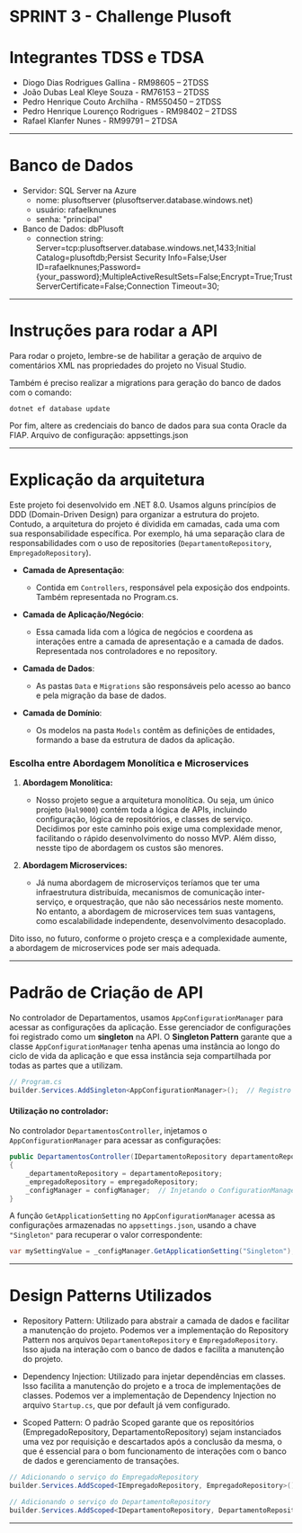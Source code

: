 # SPRINT 3 - Challenge Plusoft

# Integrantes TDSS e TDSA

- Diogo Dias Rodrigues Gallina - RM98605 – 2TDSS
- João Dubas Leal Kleye Souza - RM76153 – 2TDSS
- Pedro Henrique Couto Archilha - RM550450 – 2TDSS
- Pedro Henrique Lourenço Rodrigues - RM98402 – 2TDSS
- Rafael Klanfer Nunes - RM99791 – 2TDSA

--------------

# Banco de Dados

- Servidor: SQL Server na Azure
    - nome: plusoftserver (plusoftserver.database.windows.net)
    - usuário: rafaelknunes
    - senha: "principal"
- Banco de Dados: dbPlusoft
    - connection string: Server=tcp:plusoftserver.database.windows.net,1433;Initial Catalog=plusoftdb;Persist Security Info=False;User ID=rafaelknunes;Password={your_password};MultipleActiveResultSets=False;Encrypt=True;TrustServerCertificate=False;Connection Timeout=30;

--------------




# Instruções para rodar a API

Para rodar o projeto, lembre-se de habilitar a geração de arquivo de comentários XML nas propriedades do projeto no Visual Studio.

Também é preciso realizar a migrations para geração do banco de dados com o comando:

```	
dotnet ef database update
```

Por fim, altere as credenciais do banco de dados para sua conta Oracle da FIAP. Arquivo de configuração: appsettings.json


--------------

# Explicação da arquitetura

Este projeto foi desenvolvido em .NET 8.0. Usamos alguns princípios de DDD (Domain-Driven Design) para organizar a estrutura do projeto. Contudo, a arquitetura do projeto é dividida em camadas, cada uma com sua responsabilidade específica. Por exemplo, há uma separação clara de responsabilidades com o uso de repositories (`DepartamentoRepository`, `EmpregadoRepository`).

- **Camada de Apresentação**: 
  - Contida em `Controllers`, responsável pela exposição dos endpoints. Também representada no Program.cs.

- **Camada de Aplicação/Negócio**:
  - Essa camada lida com a lógica de negócios e coordena as interações entre a camada de apresentação e a camada de dados. Representada nos controladores e no repository.

- **Camada de Dados**:
  - As pastas `Data` e `Migrations` são responsáveis pelo acesso ao banco e pela migração da base de dados.

- **Camada de Domínio**:
  - Os modelos na pasta `Models` contêm as definições de entidades, formando a base da estrutura de dados da aplicação.


### Escolha entre Abordagem Monolítica e Microservices

1. **Abordagem Monolítica:**
   - Nosso projeto segue a arquitetura monolítica. Ou seja, um único projeto (`Hal9000`) contém toda a lógica de APIs, incluindo configuração, lógica de repositórios, e classes de serviço. Decidimos por este caminho pois exige uma complexidade menor, facilitando o rápido desenvolvimento do nosso MVP. Além disso, nesste tipo de abordagem os custos são menores.
   
2. **Abordagem Microservices:**
   - Já numa abordagem de microserviços teríamos que ter uma infraestrutura distribuída, mecanismos de comunicação inter-serviço, e orquestração, que não são necessários neste momento. No entanto, a abordagem de microservices tem suas vantagens, como escalabilidade independente, desenvolvimento desacoplado.

Dito isso, no futuro, conforme o projeto cresça e a complexidade aumente, a abordagem de microservices pode ser mais adequada.

--------------

# Padrão de Criação de API

No controlador de Departamentos, usamos `AppConfigurationManager` para acessar as configurações da aplicação. Esse gerenciador de configurações foi registrado como um **singleton** na API. O **Singleton Pattern** garante que a classe `AppConfigurationManager` tenha apenas uma instância ao longo do ciclo de vida da aplicação e que essa instância seja compartilhada por todas as partes que a utilizam.

```csharp
// Program.cs
builder.Services.AddSingleton<AppConfigurationManager>();  // Registro como Singleton
```

#### Utilização no controlador:
No controlador `DepartamentosController`, injetamos o `AppConfigurationManager` para acessar as configurações:

```csharp
public DepartamentosController(IDepartamentoRepository departamentoRepository, IEmpregadoRepository empregadoRepository, AppConfigurationManager configManager)
{
    _departamentoRepository = departamentoRepository;
    _empregadoRepository = empregadoRepository;
    _configManager = configManager;  // Injetando o ConfigurationManager
}
```

A função `GetApplicationSetting` no `AppConfigurationManager` acessa as configurações armazenadas no `appsettings.json`, usando a chave `"Singleton"` para recuperar o valor correspondente:

```csharp
var mySettingValue = _configManager.GetApplicationSetting("Singleton");
```
--------------

# Design Patterns Utilizados

- Repository Pattern: Utilizado para abstrair a camada de dados e facilitar a manutenção do projeto. Podemos ver a implementação do Repository Pattern nos arquivos `DepartamentoRepository` e `EmpregadoRepository`. Isso ajuda na interação com o banco de dados e facilita a manutenção do projeto.

- Dependency Injection: Utilizado para injetar dependências em classes. Isso facilita a manutenção do projeto e a troca de implementações de classes. Podemos ver a implementação de Dependency Injection no arquivo `Startup.cs`, que por default já vem configurado.

- Scoped Pattern: O padrão Scoped garante que os repositórios (EmpregadoRepository, DepartamentoRepository) sejam instanciados uma vez por requisição e descartados após a conclusão da mesma, o que é essencial para o bom funcionamento de interações com o banco de dados e gerenciamento de transações.

```csharp
// Adicionando o serviço do EmpregadoRepository
builder.Services.AddScoped<IEmpregadoRepository, EmpregadoRepository>();

// Adicionando o serviço do DepartamentoRepository
builder.Services.AddScoped<IDepartamentoRepository, DepartamentoRepository>();
```

--------------


